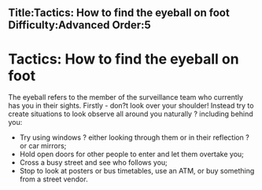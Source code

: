 Title:Tactics: How to find the eyeball on foot
Difficulty:Advanced
Order:5
---
<h1>Tactics: How to find the eyeball on foot</h1><p>The eyeball refers to the member of the surveillance team who currently has you in their sights. Firstly - don?t look over your shoulder! Instead try to create situations to look observe all around you naturally ? including behind you:<ul><li>Try using windows ? either looking through them or in their reflection ? or car mirrors;</li><li>Hold open doors for other people to enter and let them overtake you;</li><li>Cross a busy street and see who follows you;</li><li>Stop to look at posters or bus timetables, use an ATM, or buy something from a street vendor.</li></ul></p>